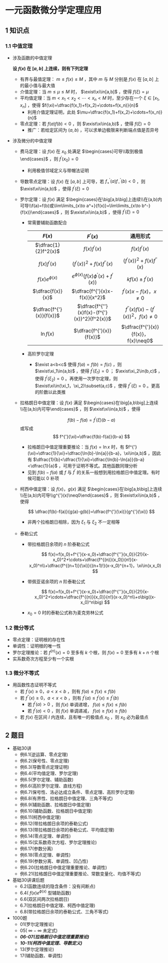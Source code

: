 # 一元函数微分学定理应用

## 1 知识点

### 1.1 中值定理

* 涉及函数的中值定理
  
  **设 $f(x)$ 在 $[a,b]$ 上连续，则有下列定理**
  
  * 有界与最值定理： $m\leq f(x)\leq M$ ，其中 $m$ 与 $M$ 分别是 $f(x)$ 在 $[a,b]$ 上的最小值与最大值
  * 介值定理：当 $m\leq\mu\leq M$ 时， $\exist\xi\in[a,b]$ ，使得 $f(\xi)=\mu$
  * 平均值定理：当 $m<x_1<x_2<\cdots<x_n<M$ 时，至少存在一个 $\xi\in[x_1,x_n]$ ，使得 $f(\xi)=\dfrac{f(x_1)+f(x_2)+\cdots+f(x_n)}{n}$
    * 利用介值定理证明，此处 $\mu=\dfrac{f(x_1)+f(x_2)+\cdots+f(x_n)}{n}$
  * 零点定理：若 $f(a)f(b)<0$ ，则 $\exist\xi\in(a,b)$ ，使得 $f(\xi)=0$
    * 推广：若给定区间为 $(a,b)$ ，可以求单边极限来判断端点值是否异号
* 涉及微分的中值定理
  * 费马定理：设 $f(x)$ 在 $x_0$ 处满足 $\begin{cases}可导\\取到极值\end{cases}$ ，则 $f^{'}(x_0)=0$
    * 利用极值邻域定义与带帽法证明
  * 导数零点定理：设 $f(x)$ 在 $[a,b]$ 上可导，若 $f^{'}_+(a)f^{'}_-(b)<0$ ，则 $\exist\xi\in(a,b)$ ，使得 $f^{'}(\xi)=0$
  * 罗尔定理：设 $f(x)$ 满足 $\begin{cases}在\big[a,b\big]上连续\\在(a,b)内可导\\f(a)=f(b)或\lim\limits_{x\to a^+}{f(x)}=\lim\limits_{x\to b^-}{f(x)}\end{cases}$ ，则 $\exist\xi\in(a,b)$ ，使得 $f^{'}(\xi)=0$
    * 常需要辅助函数配合

      | $F(x)$ | $F^{'}(x)$ |通用形式|
      |:-:|:-:|:-:|
      | $\dfrac{1}{2}f^2(x)$ | $f(x)f^{'}(x)$ | $f(x)f^{'}(x)$ |
      | $f(x)f^{'}(x)$ | $(f^{'}(x))^2+f(x)f^{''}(x)$ | $(f^{'}(x))^2+f(x)f^{''}(x)$ |
      | $f(x)e^{\phi(x)}$ | $e^{\phi(x)}\Big(f(x)\phi^{'}(x)+f^{'}(x)\Big)$ | $k f(x)\pm f^{'}(x)$ |
      | $\dfrac{f(x)}{x}$ | $\dfrac{f^{'}(x)x-f(x)}{x^2}$ | $f^{'}(x)x-f(x)，x\neq0$ |
      | $\dfrac{f^{'}(x)}{f(x)}$ | $\dfrac{f^{''}(x)f(x)-(f^{'}(x))^2}{f^2(x)}$ | $f^{''}(x)f(x)-(f^{'}(x))^2，f(x)\neq0$ |
      | $\ln{f(x)}$ | $\dfrac{f^{'}(x)}{f(x)}$ | $\dfrac{f^{'}(x)}{f(x)}，f(x)\neq0$ |
  
    * 高阶罗尔定理
      * $\exist a<b<c$ 使得 $f(a)=f(b)=f(c)$ ，则 $\exist\xi_1\in(a,b)$ ，使得 $f^{'}(\xi_1)=0$ ； $\exist\xi_2\in(b,c)$ ，使得 $f^{'}(\xi_2)=0$ 。再使用一次罗尔定理，则 $\exist\xi\in(\xi_1，\xi_2)\subset(a,c)$ ，使得 $f^{''}(\xi)=0$ 。更高的阶数以此类推
  * 拉格朗日中值定理：设 $f(x)$ 满足 $\begin{cases}在\big[a,b\big]上连续\\在(a,b)内可导\end{cases}$ ，则 $\exist\xi\in(a,b)$ ，使得
  
    $$
    f(b)-f(a)=f^{'}(\xi)(b-a)
    $$
    或写成
    $$
    f^{'}(\xi)=\dfrac{f(b)-f(a)}{b-a}
    $$
  
    * 拉格朗日中值定理重要推论：当 $f(x)=\ln{x}$ 时，有 $f^{'}(\xi)=\dfrac{1}{\xi}=\dfrac{\ln{b}-\ln{a}}{b-a}，\xi\in(a,b)$ ，因此有 $\dfrac{1}{b}<\dfrac{1}{\xi}=\dfrac{\ln{b}-\ln{a}}{b-a}<\dfrac{1}{a}$ ，可用于证明不等式。其他函数同理分析
    * 见到 $f(b)-f(a)$ 或 $f$ 与 $f^{'}$ 的关系一般想到用拉格朗日中值定理。有时候可能以 $0$ 补项
  * 柯西中值定理：设 $f(x)，g(x)$ 满足 $\begin{cases}在\big[a,b\big]上连续\\在(a,b)内可导\\g^{'}(x)\neq0\end{cases}$ ，则 $\exist\xi\in(a,b)$ ，使得
  
    $$
    \dfrac{f(b)-f(a)}{g(a)-g(b)}=\dfrac{f^{'}(\xi)}{g^{'}(\xi)}
    $$

    * 非两个拉格朗日相除，因为 $\xi_1$ 与 $\xi_2$ 不一定相等
  * 泰勒公式
    * 带拉格朗日余项的 $n$ 阶泰勒公式

      $$
      f(x)=f(x_0)+f^{'}(x-x_0)+\dfrac{f^{''}(x_0)}{2!}(x-x_0)^2+\cdots+\dfrac{f^{(n)}(x_0)}{n!}(x-x_0)^n\\+\dfrac{f^{(n+1)}(\xi)}{(n+1)!}(x-x_0)^{n+1}，\xi\in(x,x_0)
      $$

    * 带佩亚诺余项的 $n$ 阶泰勒公式

      $$
      f(x)=f(x_0)+f^{'}(x-x_0)+\dfrac{f^{''}(x_0)}{2!}(x-x_0)^2+\cdots+\dfrac{f^{(n)}(x_0)}{n!}(x-x_0)^n\\+o\big((x-x_0)^n\big)
      $$

    * $x_0=0$ 时的泰勒公式称为麦克劳林公式

### 1.2 微分等式

* 零点定理：证明根的存在性
* 单调性：证明根的唯一性
* 罗尔定理推论：若 $f^{(n)}(x)=0$ 至多有 $k$ 个根，则 $f(x)=0$ 至多有 $k+n$ 个根
* 实系数奇次方程至少有一个实根

### 1.3 微分不等式

* 用函数性态证明不等式
  * 若 $f^{'}(x)\geq0，a<x<b$ ，则有 $f(a)\leq f(x)\leq f(b)$
  * 若 $f^{''}(x)\geq0，a<x<b$ ，则有 $f^{'}(a)\leq f^{'}(x)\leq f^{'}(b)$
    * 若 $f^{'}(a)>0$ ，则 $f(x)$ 单调递增， $f(a)\leq f(x)\leq f(b)$
    * 若 $f^{'}(a)<0$ ，则 $f(x)$ 单调递减， $f(a)\geq f(x)\geq f(b)$
  * 若 $f(x)$ 在区间 $I$ 内连续，且有唯一的极值点 $x_0$ ，则 $x_0$ 必为最值点

## 2 题目

* 基础30讲
  * 例6.1(逆运算、零点定理)
  * 例6.2(保号性、零点定理)
  * 例6.3(导数零点定理证明)
  * 例6.4(平均值定理、罗尔定理)
  * 例6.5(罗尔定理、辅助函数)
  * 例6.6(高阶罗尔定理、直线方程)
  * 例6.7(保号性、洛必达成立条件、零点定理、高阶罗尔定理)
  * 例6.8(有界性、拉格朗日中值定理、三角不等式)
  * 例6.9(辅助函数、拉格朗日中值定理)
  * 例6.10(辅助函数、拉格朗日中值定理)
  * 例6.11(柯西中值定理)
  * 例6.12(带拉格朗日余项的泰勒公式)
  * 例6.13(带拉格朗日余项的泰勒公式、平均值定理)
  * 例6.14(零点定理、单调性)
  * 例6.15(实系数奇次方程、罗尔定理推论)
  * 例6.17(参数分离)
  * 例6.18(零点定理、单调性)
  * 例6.19(参数分离、单调性、凹凸性)
  * 例6.20(拉格朗日中值定理重要推论、单调性)
  * 例6.21(拉格朗日中值定理重要推论、常数变量化、均值不等式)
* 基础30讲课后题
  * 6.2(函数连续的隐含条件：没有间断点)
  * 6.4( $f(x)e^{\phi(x)}$ 型辅助函数)
  * 6.6(双区间两次拉格朗日)
  * 6.7(拉格朗日中值定理、柯西中值定理)
  * 6.8(带拉格朗日余项的泰勒公式、三角不等式)
* 1000题
  * 01(罗尔定理推论)
  * 05( $\infty-\infty$ 未定式)
  * ***06-07(拉格朗日中值定理重要推论)***
  * ***10-11(柯西中值定理、导数定义)***
  * 13(罗尔定理推论)
  * 17(辅助函数、单调性)
